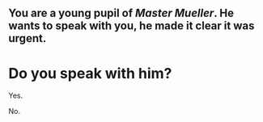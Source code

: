 ## You are a young pupil of *Master Mueller*. He wants to speak with you, he made it clear it was urgent.

# Do you speak with him?

Yes.

No.

